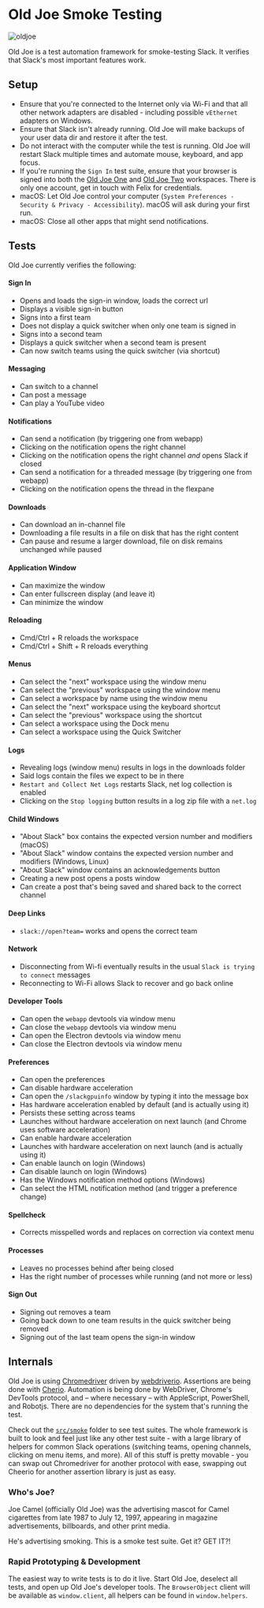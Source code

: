 # Old Joe Smoke Testing

![oldjoe](https://user-images.githubusercontent.com/1426799/56905640-df966d80-6aa0-11e9-9338-8f083bd73a1a.jpg)

Old Joe is a test automation framework for smoke-testing Slack. It verifies that Slack's most important features
work.

## Setup

 * Ensure that you're connected to the Internet only via Wi-Fi and that all other network adapters are disabled - including possible `vEthernet` adapters on Windows.
 * Ensure that Slack isn't already running. Old Joe will make backups of your user data dir and restore it after the test.
 * Do not interact with the computer while the test is running. Old Joe will restart Slack multiple times and automate mouse, keyboard, and app focus.
 * If you're running the `Sign In` test suite, ensure that your browser is signed into both the [Old Joe One](https://old-joe.slack.com) and [Old Joe Two](https://oldjoetwo.slack.com) workspaces. There is only one account, get in touch with Felix for credentials.
 * macOS: Let Old Joe control your computer (`System Preferences - Security & Privacy - Accessibility`). macOS will ask during your first run.
 * macOS: Close all other apps that might send notifications.

## Tests

Old Joe currently verifies the following:

#### Sign In
- Opens and loads the sign-in window, loads the correct url
- Displays a visible sign-in button
- Signs into a first team
- Does not display a quick switcher when only one team is signed in
- Signs into a second team
- Displays a quick switcher when a second team is present
- Can now switch teams using the quick switcher (via shortcut)

#### Messaging
- Can switch to a channel
- Can post a message
- Can play a YouTube video

#### Notifications
- Can send a notification (by triggering one from webapp)
- Clicking on the notification opens the right channel
- Clicking on the notification opens the right channel _and_ opens Slack if closed
- Can send a notification for a threaded message (by triggering one from webapp)
- Clicking on the notification opens the thread in the flexpane

#### Downloads
- Can download an in-channel file
- Downloading a file results in a file on disk that has the right content
- Can pause and resume a larger download, file on disk remains unchanged while paused

#### Application Window
- Can maximize the window
- Can enter fullscreen display (and leave it)
- Can minimize the window

#### Reloading
- Cmd/Ctrl + R reloads the workspace
- Cmd/Ctrl + Shift + R reloads everything

#### Menus
- Can select the "next" workspace using the window menu
- Can select the "previous" workspace using the window menu
- Can select a workspace by name using the window menu
- Can select the "next" workspace using the keyboard shortcut
- Can select the "previous" workspace using the shortcut
- Can select a workspace using the Dock menu
- Can select a workspace using the Quick Switcher

#### Logs
- Revealing logs (window menu) results in logs in the downloads folder
- Said logs contain the files we expect to be in there
- `Restart and Collect Net Logs` restarts Slack, net log collection is enabled
- Clicking on the `Stop logging` button results in a log zip file with a `net.log`

#### Child Windows
- "About Slack" box contains the expected version number and modifiers (macOS)
- "About Slack" window contains the expected version number and modifiers (Windows, Linux)
- "About Slack" window contains an acknowledgements button
- Creating a new post opens a posts window
- Can create a post that's being saved and shared back to the correct channel

#### Deep Links
- `slack://open?team=` works and opens the correct team

#### Network
- Disconnecting from Wi-fi eventually results in the usual `Slack is trying to connect` messages
- Reconnecting to Wi-Fi allows Slack to recover and go back online

#### Developer Tools
- Can open the `webapp` devtools via window menu
- Can close the `webapp` devtools via window menu
- Can open the Electron devtools via window menu
- Can close the Electron devtools via window menu

#### Preferences
- Can open the preferences
- Can disable hardware acceleration
- Can open the `/slackgpuinfo` window by typing it into the message box
- Has hardware acceleration enabled by default (and is actually using it)
- Persists these setting across teams
- Launches without hardware acceleration on next launch (and Chrome uses software acceleration)
- Can enable hardware acceleration
- Launches with hardware acceleration on next launch (and is actually using it)
- Can enable launch on login (Windows)
- Can disable launch on login (Windows)
- Has the Windows notification method options (Windows)
- Can select the HTML notification method (and trigger a preference change)

#### Spellcheck
- Corrects misspelled words and replaces on correction via context menu

#### Processes
- Leaves no processes behind after being closed
- Has the right number of processes while running (and not more or less)

#### Sign Out
- Signing out removes a team
- Going back down to one team results in the quick switcher being removed
- Signing out of the last team opens the sign-in window

## Internals
Old Joe is using [Chromedriver](http://chromedriver.chromium.org/) driven by [webdriverio](https://webdriver.io/docs/api.html). Assertions are being done with [Cherio](https://github.com/cheeriojs/cheerio). Automation is being done by WebDriver, Chrome's DevTools protocol, and – where necessary – with AppleScript, PowerShell, and Robotjs. There are no dependencies for the system that's running the test.

Check out the [`src/smoke`](src/smoke) folder to see test suites. The whole framework is built to look and feel just like any other test suite - with a large library of helpers for common Slack operations (switching teams, opening channels, clicking on menu items, and more). All of this stuff is pretty movable - you can swap out Chromedriver for another protocol with ease, swapping out Cheerio for another assertion library is just as easy.

### Who's Joe?
Joe Camel (officially Old Joe) was the advertising mascot for Camel cigarettes from late 1987 to July 12, 1997, appearing in magazine advertisements, billboards, and other print media.

He's advertising smoking. This is a smoke test suite. Get it? GET IT?!

### Rapid Prototyping & Development

The easiest way to write tests is to do it live. Start Old Joe, deselect all tests, and open up Old Joe's developer tools. The `BrowserObject` client will be available as `window.client`, all helpers can be found in `window.helpers`.
